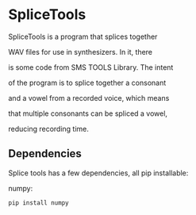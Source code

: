 # SpliceTools

SpliceTools is a program that splices together

WAV files for use in synthesizers. In it, there

is some code from SMS TOOLS Library. The intent

of the program is to splice together a consonant

and a vowel from a recorded voice, which means

that multiple consonants can be spliced a vowel,

reducing recording time.

## Dependencies

Splice tools has a few dependencies, all pip installable:

numpy:

```python
pip install numpy
```
